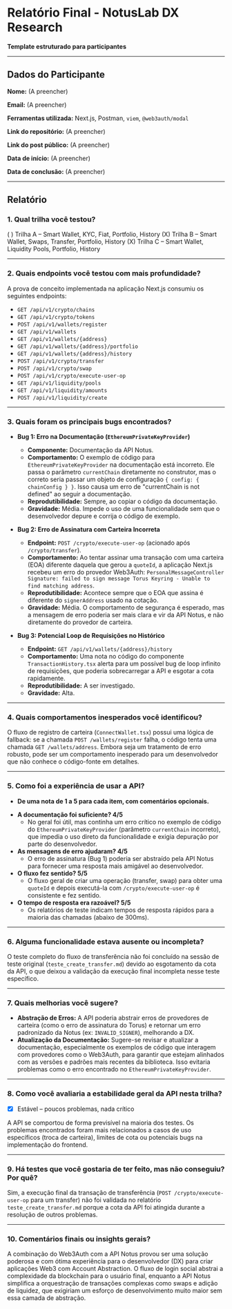 # Relatório Final - NotusLab DX Research

**Template estruturado para participantes**

---

## Dados do Participante

**Nome:** (A preencher)

**Email:** (A preencher)

**Ferramentas utilizada:** Next.js, Postman, `viem`, `@web3auth/modal`

**Link do repositório:** (A preencher)

**Link do post público:** (A preencher)

**Data de início:** (A preencher)

**Data de conclusão:** (A preencher)

---

## Relatório

### **1. Qual trilha você testou?**

( ) Trilha A – Smart Wallet, KYC, Fiat, Portfolio, History
(X) Trilha B – Smart Wallet, Swaps, Transfer, Portfolio, History
(X) Trilha C – Smart Wallet, Liquidity Pools, Portfolio, History

---

### **2. Quais endpoints você testou com mais profundidade?**

A prova de conceito implementada na aplicação Next.js consumiu os seguintes endpoints:
*   `GET /api/v1/crypto/chains`
*   `GET /api/v1/crypto/tokens`
*   `POST /api/v1/wallets/register`
*   `GET /api/v1/wallets`
*   `GET /api/v1/wallets/{address}`
*   `GET /api/v1/wallets/{address}/portfolio`
*   `GET /api/v1/wallets/{address}/history`
*   `POST /api/v1/crypto/transfer`
*   `POST /api/v1/crypto/swap`
*   `POST /api/v1/crypto/execute-user-op`
*   `GET /api/v1/liquidity/pools`
*   `GET /api/v1/liquidity/amounts`
*   `POST /api/v1/liquidity/create`

---

### **3. Quais foram os principais bugs encontrados?**

*   **Bug 1: Erro na Documentação (`EthereumPrivateKeyProvider`)**
    *   **Componente:** Documentação da API Notus.
    *   **Comportamento:** O exemplo de código para `EthereumPrivateKeyProvider` na documentação está incorreto. Ele passa o parâmetro `currentChain` diretamente no construtor, mas o correto seria passar um objeto de configuração `{ config: { chainConfig } }`. Isso causa um erro de "currentChain is not defined" ao seguir a documentação.
    *   **Reprodutibilidade:** Sempre, ao copiar o código da documentação.
    *   **Gravidade:** Média. Impede o uso de uma funcionalidade sem que o desenvolvedor depure e corrija o código de exemplo.

*   **Bug 2: Erro de Assinatura com Carteira Incorreta**
    *   **Endpoint:** `POST /crypto/execute-user-op` (acionado após `/crypto/transfer`).
    *   **Comportamento:** Ao tentar assinar uma transação com uma carteira (EOA) diferente daquela que gerou a `quoteId`, a aplicação Next.js recebeu um erro do provedor Web3Auth: `PersonalMessageController Signature: failed to sign message Torus Keyring - Unable to find matching address`.
    *   **Reprodutibilidade:** Acontece sempre que o EOA que assina é diferente do `signerAddress` usado na cotação.
    *   **Gravidade:** Média. O comportamento de segurança é esperado, mas a mensagem de erro poderia ser mais clara e vir da API Notus, e não diretamente do provedor de carteira.

*   **Bug 3: Potencial Loop de Requisições no Histórico**
    *   **Endpoint:** `GET /api/v1/wallets/{address}/history`
    *   **Comportamento:** Uma nota no código do componente `TransactionHistory.tsx` alerta para um possível bug de loop infinito de requisições, que poderia sobrecarregar a API e esgotar a cota rapidamente.
    *   **Reprodutibilidade:** A ser investigado.
    *   **Gravidade:** Alta.


---

### **4. Quais comportamentos inesperados você identificou?**

O fluxo de registro de carteira (`ConnectWallet.tsx`) possui uma lógica de fallback: se a chamada `POST /wallets/register` falha, o código tenta uma chamada `GET /wallets/address`. Embora seja um tratamento de erro robusto, pode ser um comportamento inesperado para um desenvolvedor que não conhece o código-fonte em detalhes.

---

### **5. Como foi a experiência de usar a API?**

- **De uma nota de 1 a 5 para cada item, com comentários opcionais.**

*   **A documentação foi suficiente? 4/5**
    *   No geral foi útil, mas continha um erro crítico no exemplo de código do `EthereumPrivateKeyProvider` (parâmetro `currentChain` incorreto), que impedia o uso direto da funcionalidade e exigia depuração por parte do desenvolvedor.
*   **As mensagens de erro ajudaram? 4/5**
    *   O erro de assinatura (Bug 1) poderia ser abstraído pela API Notus para fornecer uma resposta mais amigável ao desenvolvedor.
*   **O fluxo fez sentido? 5/5**
    *   O fluxo geral de criar uma operação (transfer, swap) para obter uma `quoteId` e depois executá-la com `/crypto/execute-user-op` é consistente e fez sentido.
*   **O tempo de resposta era razoável? 5/5**
    *   Os relatórios de teste indicam tempos de resposta rápidos para a maioria das chamadas (abaixo de 300ms).

---

### **6. Alguma funcionalidade estava ausente ou incompleta?**

O teste completo do fluxo de transferência não foi concluído na sessão de teste original (`teste_create_transfer.md`) devido ao esgotamento da cota da API, o que deixou a validação da execução final incompleta nesse teste específico.

---

### **7. Quais melhorias você sugere?**

*   **Abstração de Erros:** A API poderia abstrair erros de provedores de carteira (como o erro de assinatura do Torus) e retornar um erro padronizado da Notus (ex: `INVALID_SIGNER`), melhorando a DX.
*   **Atualização da Documentação:** Sugere-se revisar e atualizar a documentação, especialmente os exemplos de código que interagem com provedores como o Web3Auth, para garantir que estejam alinhados com as versões e padrões mais recentes da biblioteca. Isso evitaria problemas como o erro encontrado no `EthereumPrivateKeyProvider`.

---

### **8. Como você avaliaria a estabilidade geral da API nesta trilha?**

*   [X] Estável – poucos problemas, nada crítico

A API se comportou de forma previsível na maioria dos testes. Os problemas encontrados foram mais relacionados a casos de uso específicos (troca de carteira), limites de cota ou potenciais bugs na implementação do frontend.

---

### **9. Há testes que você gostaria de ter feito, mas não conseguiu? Por quê?**

Sim, a execução final da transação de transferência (`POST /crypto/execute-user-op` para um transfer) não foi validada no relatório `teste_create_transfer.md` porque a cota da API foi atingida durante a resolução de outros problemas.

---

### **10. Comentários finais ou insights gerais?**

A combinação do Web3Auth com a API Notus provou ser uma solução poderosa e com ótima experiência para o desenvolvedor (DX) para criar aplicações Web3 com Account Abstraction. O fluxo de login social abstrai a complexidade da blockchain para o usuário final, enquanto a API Notus simplifica a orquestração de transações complexas como swaps e adição de liquidez, que exigiriam um esforço de desenvolvimento muito maior sem essa camada de abstração.